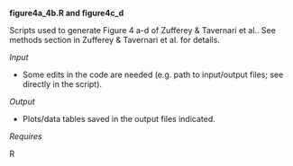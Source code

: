 **figure4a_4b.R and figure4c_d** 

Scripts used to generate Figure 4 a-d of Zufferey & Tavernari et al..
See methods section in Zufferey & Tavernari et al. for details.

_Input_

* Some edits in the code are needed (e.g. path to input/output files; see directly in the script).

_Output_

* Plots/data tables saved in the output files indicated.

_Requires_

R


